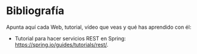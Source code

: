 # Bibliografía

Apunta aquí cada Web, tutorial, vídeo que veas y qué has aprendido con él:

* Tutorial para hacer servicios REST en Spring: <https://spring.io/guides/tutorials/rest/>.
